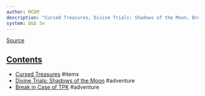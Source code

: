 ```yaml
---
author: MCDM
description: "Cursed Treasures, Divine Trials: Shadows of the Moon, Break in Case of TPK"
system: D&D 5e
---
```

[Source](zotero://select/library/items/FXHX36EY)


## [Contents](zotero://open-pdf/library/items/FXHX36EY?page=3)

- [Cursed Treasures](zotero://open-pdf/library/items/FXHX36EY?page=5) #items 
- [Divine Trials: Shadows of the Moon](zotero://open-pdf/library/items/FXHX36EY?page=13) #adventure 
- [Break in Case of TPK](zotero://open-pdf/library/items/FXHX36EY?page=25) #adventure 

